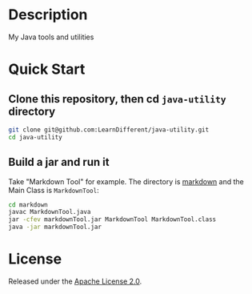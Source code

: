 # Description

My Java tools and utilities

# Quick Start

## Clone this repository, then cd `java-utility` directory

```bash
git clone git@github.com:LearnDifferent/java-utility.git
cd java-utility
```

## Build a jar and run it

Take "Markdown Tool" for example. The directory is [markdown](./markdown) and the Main Class is `MarkdownTool`:

```bash
cd markdown
javac MarkdownTool.java
jar -cfev markdownTool.jar MarkdownTool MarkdownTool.class
java -jar markdownTool.jar
```

# License 

Released under the [Apache License 2.0](https://www.apache.org/licenses/LICENSE-2.0.txt).
